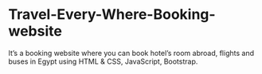 # Travel-Every-Where-Booking-website
It’s a booking website where you can book hotel’s room abroad, flights and buses in Egypt using HTML & CSS, JavaScript, Bootstrap.
